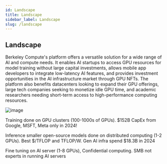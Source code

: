 ```yaml
---
id: Landscape
title: Landscape
sidebar_label: Landscape
slug: /landscape
---
```


## Landscape
Berkeley Compute's platform offers a versatile solution for a wide range of AI and compute needs. It enables AI startups to access GPU resources for model training without large capital investments, allows mobile app developers to integrate low-latency AI features, and provides investment opportunities in the AI infrastructure market through GPU NFTs. The platform also benefits datacenters looking to expand their GPU offerings, large tech companies seeking to monetize idle GPU time, and academic researchers needing short-term access to high-performance computing resources.

![image](/img/bc_demand.avif)

Training done on GPU clusters (100-1000s of GPUs). $152B CapEx from Google, MSFT, Meta only in 2024!

Inference smaller open-source models done on distributed computing (1-2 GPUs). Best $/TFLOP and TFLOP/W. Gen AI infra spend $18.3B in 2024

Fine tuning on AI server (1-8 GPUs), Confidential computing. SMB not experts in running AI servers

